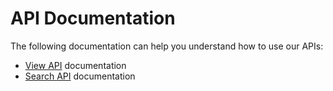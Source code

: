 # API Documentation

The following documentation can help you understand how to use our APIs:
- [View API](view/view.md) documentation
- [Search API](search/search.md) documentation

